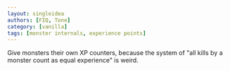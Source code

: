 ```yaml
---
layout: singleidea
authors: [FIQ, Tone]
category: [vanilla]
tags: [monster internals, experience points]
---
```

Give monsters their own XP counters, because the system of "all kills by a monster count as equal experience" is weird.
